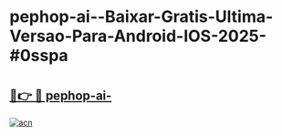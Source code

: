 # pephop-ai--Baixar-Gratis-Ultima-Versao-Para-Android-IOS-2025-#0sspa

# <h2><a href="https://ainizakaria.my?title=pephop-ai-&ref=24M">🔗👉 🔴 pephop-ai-</a></h2>

[![acn](https://github.com/user-attachments/assets/0f9c940e-d8b0-45ae-aac7-cd30a18b3e1c)](https://ainizakaria.my?title=pephop-ai-&ref=24M)

